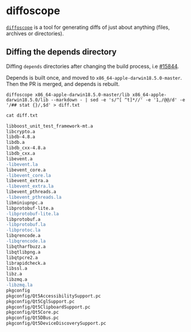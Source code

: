 # diffoscope

[`diffoscope`](https://diffoscope.org) is a tool for generating diffs of just about anything (files, archives or directories).

## Diffing the depends directory

Diffing `depends` directories after changing the build process, i.e [#15844](https://github.com/bitcoin/bitcoin/pull/15844).

Depends is built once, and moved to `x86_64-apple-darwin18.5.0-master`. Then the PR is merged, and depends is rebuilt.

```shell
diffoscope x86_64-apple-darwin18.5.0-master/lib x86_64-apple-darwin18.5.0/lib --markdown - | sed -e 's/^[ ^t]*//' -e '1,/@@/d' -e '/## stat {}/,$d' > diff.txt
```

```diff
cat diff.txt

libboost_unit_test_framework-mt.a
libcrypto.a
libdb-4.8.a
libdb.a
libdb_cxx-4.8.a
libdb_cxx.a
libevent.a
-libevent.la
libevent_core.a
-libevent_core.la
libevent_extra.a
-libevent_extra.la
libevent_pthreads.a
-libevent_pthreads.la
libminiupnpc.a
libprotobuf-lite.a
-libprotobuf-lite.la
libprotobuf.a
-libprotobuf.la
-libprotoc.la
libqrencode.a
-libqrencode.la
libqtharfbuzz.a
libqtlibpng.a
libqtpcre2.a
librapidcheck.a
libssl.a
libz.a
libzmq.a
-libzmq.la
pkgconfig
pkgconfig/Qt5AccessibilitySupport.pc
pkgconfig/Qt5CglSupport.pc
pkgconfig/Qt5ClipboardSupport.pc
pkgconfig/Qt5Core.pc
pkgconfig/Qt5DBus.pc
pkgconfig/Qt5DeviceDiscoverySupport.pc
```
